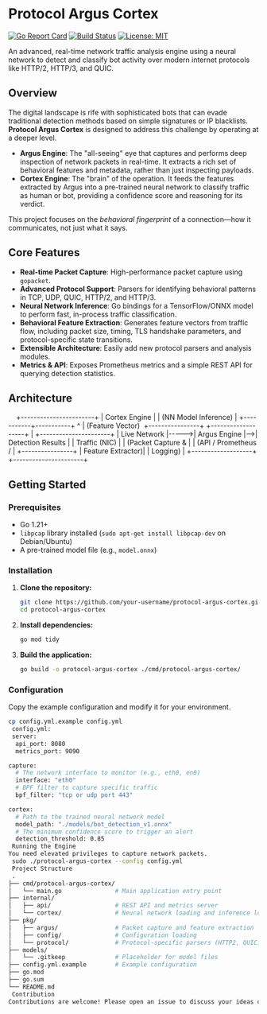 # Protocol Argus Cortex

[![Go Report Card](https://goreportcard.com/badge/github.com/your-username/protocol-argus-cortex)](https://goreportcard.com/report/github.com/your-username/protocol-argus-cortex)
[![Build Status](https://img.shields.io/badge/build-passing-brightgreen.svg)](https://github.com/your-username/protocol-argus-cortex/actions)
[![License: MIT](https://img.shields.io/badge/License-MIT-yellow.svg)](https://opensource.org/licenses/MIT)

An advanced, real-time network traffic analysis engine using a neural network to detect and classify bot activity over modern internet protocols like HTTP/2, HTTP/3, and QUIC.

## Overview

The digital landscape is rife with sophisticated bots that can evade traditional detection methods based on simple signatures or IP blacklists. **Protocol Argus Cortex** is designed to address this challenge by operating at a deeper level.

*   **Argus Engine**: The "all-seeing" eye that captures and performs deep inspection of network packets in real-time. It extracts a rich set of behavioral features and metadata, rather than just inspecting payloads.
*   **Cortex Engine**: The "brain" of the operation. It feeds the features extracted by Argus into a pre-trained neural network to classify traffic as human or bot, providing a confidence score and reasoning for its verdict.

This project focuses on the *behavioral fingerprint* of a connection—how it communicates, not just what it says.

## Core Features

*   **Real-time Packet Capture**: High-performance packet capture using `gopacket`.
*   **Advanced Protocol Support**: Parsers for identifying behavioral patterns in TCP, UDP, QUIC, HTTP/2, and HTTP/3.
*   **Neural Network Inference**: Go bindings for a TensorFlow/ONNX model to perform fast, in-process traffic classification.
*   **Behavioral Feature Extraction**: Generates feature vectors from traffic flow, including packet size, timing, TLS handshake parameters, and protocol-specific state transitions.
*   **Extensible Architecture**: Easily add new protocol parsers and analysis modules.
*   **Metrics & API**: Exposes Prometheus metrics and a simple REST API for querying detection statistics.

## Architecture

                                 +-----------------------+
                              |   Cortex Engine       |
                              | (NN Model Inference)  |
                              +-----------+-----------+
                                          ^
                                          | (Feature Vector)
 +----------------+      +-------------------+ | +----------------------+
| Live Network   |----->|   Argus Engine    |-->|  Detection Results   |
| Traffic (NIC)  |      | (Packet Capture & |   | (API / Prometheus /  |
+----------------+      | Feature Extractor)|   |  Logging)            |
+-------------------+   +----------------------+
 
## Getting Started

### Prerequisites

*   Go 1.21+
*   `libpcap` library installed (`sudo apt-get install libpcap-dev` on Debian/Ubuntu)
*   A pre-trained model file (e.g., `model.onnx`)

### Installation

1.  **Clone the repository:**
    ```sh
    git clone https://github.com/your-username/protocol-argus-cortex.git
    cd protocol-argus-cortex
    ```

2.  **Install dependencies:**
    ```sh
    go mod tidy
    ```

3.  **Build the application:**
    ```sh
    go build -o protocol-argus-cortex ./cmd/protocol-argus-cortex/
    ```

### Configuration

Copy the example configuration and modify it for your environment.

```sh
cp config.yml.example config.yml
 ⁠config.yml:
 server:
  api_port: 8080
  metrics_port: 9090

capture:
  # The network interface to monitor (e.g., eth0, en0)
  interface: "eth0"
  # BPF filter to capture specific traffic
  bpf_filter: "tcp or udp port 443"

cortex:
  # Path to the trained neural network model
  model_path: "./models/bot_detection_v1.onnx"
  # The minimum confidence score to trigger an alert
  detection_threshold: 0.85
 Running the Engine
You need elevated privileges to capture network packets.
 sudo ./protocol-argus-cortex --config config.yml
 Project Structure
 .
├── cmd/protocol-argus-cortex/
│   └── main.go               # Main application entry point
├── internal/
│   ├── api/                  # REST API and metrics server
│   └── cortex/               # Neural network loading and inference logic
├── pkg/
│   ├── argus/                # Packet capture and feature extraction
│   ├── config/               # Configuration loading
│   └── protocol/             # Protocol-specific parsers (HTTP2, QUIC)
├── models/
│   └── .gitkeep              # Placeholder for model files
├── config.yml.example        # Example configuration
├── go.mod
├── go.sum
└── README.md
 Contribution
Contributions are welcome! Please open an issue to discuss your ideas or submit a pull request. Ensure your code is formatted with ⁠go fmt before submitting.

